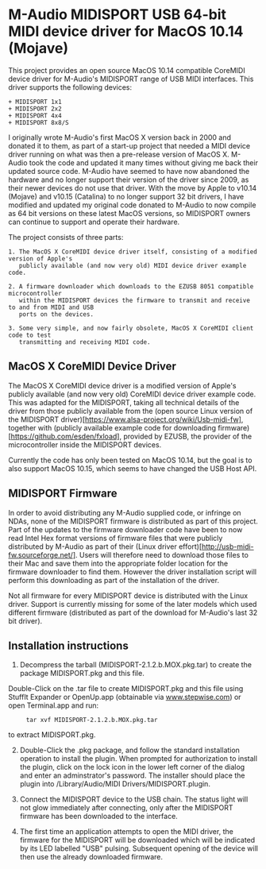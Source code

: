 M-Audio MIDISPORT USB 64-bit MIDI device driver for MacOS 10.14 (Mojave)
========================================================================

This project provides an open source MacOS 10.14 compatible CoreMIDI device driver
for M-Audio's MIDISPORT range of USB MIDI interfaces. This driver supports the following
devices:

    + MIDISPORT 1x1
    + MIDISPORT 2x2
    + MIDISPORT 4x4
    + MIDISPORT 8x8/S

I originally wrote M-Audio's first MacOS X version back in 2000 and donated it to them, as
part of a start-up project that needed a MIDI device driver running on what was then a
pre-release version of MacOS X. M-Audio took the code and updated it many times without
giving me back their updated source code. M-Audio have seemed to have now abandoned the
hardware and no longer support their version of the driver since 2009, as their newer
devices do not use that driver. With the move by Apple to v10.14 (Mojave) and v10.15
(Catalina) to no longer support 32 bit drivers, I have modified and updated my original
code donated to M-Audio to now compile as 64 bit versions on these latest MacOS versions, so
MIDISPORT owners can continue to support and operate their hardware.

The project consists of three parts:

    1. The MacOS X CoreMIDI device driver itself, consisting of a modified version of Apple's
       publicly available (and now very old) MIDI device driver example code.

    2. A firmware downloader which downloads to the EZUSB 8051 compatible microcontroller
       within the MIDISPORT devices the firmware to transmit and receive to and from MIDI and USB
       ports on the devices.

    3. Some very simple, and now fairly obsolete, MacOS X CoreMIDI client code to test
       transmitting and receiving MIDI code.

MacOS X CoreMIDI Device Driver
------------------------------

The MacOS X CoreMIDI device driver is a modified version of Apple's publicly available
(and now very old) CoreMIDI device driver example code. This was adapted for the
MIDISPORT, taking all technical details of the driver from those publicly available from
the (open source Linux version of the MIDISPORT driver)[https://www.alsa-project.org/wiki/Usb-midi-fw],
together with (publicly available example code for downloading firmware)[https://github.com/esden/fxload],
provided by EZUSB, the provider of the microcontroller inside the MIDISPORT devices.

Currently the code has only been tested on MacOS 10.14, but the goal is to also support MacOS
10.15, which seems to have changed the USB Host API.

MIDISPORT Firmware
------------------

In order to avoid distributing any M-Audio supplied code, or infringe on NDAs, none of the
MIDISPORT firmware is distributed as part of this project. Part of the updates to the
firmware downloader code have been to now read Intel Hex format versions of firmware files
that were publicly distributed by M-Audio as part of their
(Linux driver effort)[http://usb-midi-fw.sourceforge.net/]. Users will therefore need to download those
files to their Mac and save them into the appropriate folder location for the firmware
downloader to find them. However the driver installation script will perform this
downloading as part of the installation of the driver.

Not all firmware for every MIDISPORT device is distributed with the Linux driver. Support
is currently missing for some of the later models which used different firmware
(distributed as part of the download for M-Audio's last 32 bit driver).


Installation instructions 
-------------------------
1. Decompress the tarball (MIDISPORT-2.1.2.b.MOX.pkg.tar) to create the package MIDISPORT.pkg and this file.

Double-Click on the .tar file to create MIDISPORT.pkg and this file using StuffIt Expander
or OpenUp.app (obtainable via www.stepwise.com) or open Terminal.app and run:

	     tar xvf MIDISPORT-2.1.2.b.MOX.pkg.tar

to extract MIDISPORT.pkg.

2. Double-Click the .pkg package, and follow the standard installation operation to
install the plugin. When prompted for authorization to install the plugin, click on the
lock icon in the lower left corner of the dialog and enter an adminstrator's password. The
installer should place the plugin into /Library/Audio/MIDI Drivers/MIDISPORT.plugin.

3. Connect the MIDISPORT device to the USB chain. The status light will not glow
immediately after connecting, only after the MIDISPORT firmware has been downloaded to the
interface.

4. The first time an application attempts to open the MIDI driver, the firmware for the
MIDISPORT will be downloaded which will be indicated by its LED labelled "USB"
pulsing. Subsequent opening of the device will then use the already downloaded firmware.
